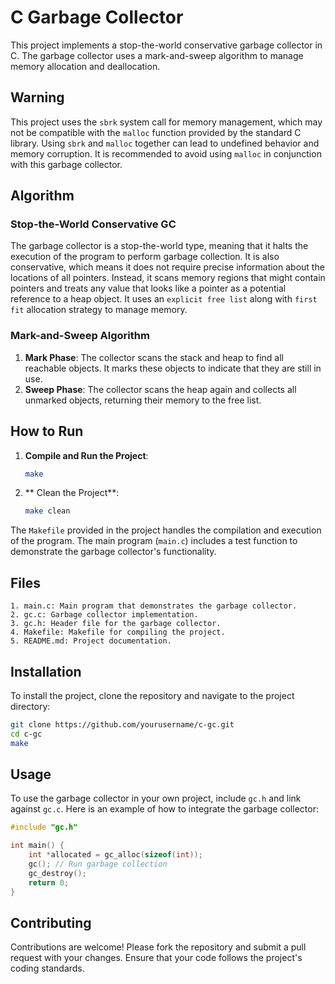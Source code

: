 # C Garbage Collector

This project implements a stop-the-world conservative garbage collector in C. The garbage collector uses a mark-and-sweep algorithm to manage memory allocation and deallocation.

## Warning

This project uses the `sbrk` system call for memory management, which may not be compatible with the `malloc` function provided by the standard C library. Using `sbrk` and `malloc` together can lead to undefined behavior and memory corruption. It is recommended to avoid using `malloc` in conjunction with this garbage collector.

## Algorithm

### Stop-the-World Conservative GC

The garbage collector is a stop-the-world type, meaning that it halts the execution of the program to perform garbage collection. It is also conservative, which means it does not require precise information about the locations of all pointers. Instead, it scans memory regions that might contain pointers and treats any value that looks like a pointer as a potential reference to a heap object. It uses an `explicit free list` along with `first fit` allocation strategy to manage memory.


### Mark-and-Sweep Algorithm

1. **Mark Phase**: The collector scans the stack and heap to find all reachable objects. It marks these objects to indicate that they are still in use.
2. **Sweep Phase**: The collector scans the heap again and collects all unmarked objects, returning their memory to the free list.

## How to Run

1. **Compile and Run the Project**:
   ```sh
   make 
2. ** Clean the Project**:
   ```sh
   make clean
The ```Makefile``` provided in the project handles the compilation and execution of the program. The main program (```main.c```) includes a test function to demonstrate the garbage collector's functionality.

## Files
    1. main.c: Main program that demonstrates the garbage collector.
    2. gc.c: Garbage collector implementation.
    3. gc.h: Header file for the garbage collector.
    4. Makefile: Makefile for compiling the project.
    5. README.md: Project documentation.

 ## Installation

 To install the project, clone the repository and navigate to the project directory:
 ```sh
 git clone https://github.com/yourusername/c-gc.git
 cd c-gc
 make
 ```

 ## Usage

 To use the garbage collector in your own project, include `gc.h` and link against `gc.c`. Here is an example of how to integrate the garbage collector:

 ```c
 #include "gc.h"

 int main() {
     int *allocated = gc_alloc(sizeof(int));
     gc(); // Run garbage collection
     gc_destroy();
     return 0;
 }
 ```

 ## Contributing

 Contributions are welcome! Please fork the repository and submit a pull request with your changes. Ensure that your code follows the project's coding standards.

